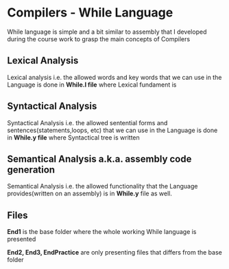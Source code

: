 # Compilers - While Language

While language is simple and a bit similar to assembly that I developed during the course work to grasp the main concepts of Compilers


## Lexical Analysis

Lexical analysis i.e. the allowed words and key words that we can use in the Language is done in **While.l file** where Lexical fundament is

## Syntactical Analysis

Syntactical Analysis i.e. the allowed sentential forms and sentences(statements,loops, etc) that we can use in the Language is done in **While.y file** where Syntactical tree is written

## Semantical Analysis a.k.a. assembly code generation

Semantical Analysis i.e. the allowed functionality that the Language provides(written on an assembly) is in **While.y** file as well.


## Files

**End1** is the base folder where the whole working While language is presented

**End2, End3, EndPractice** are only presenting files that differs from the base folder
